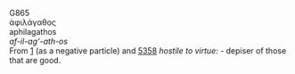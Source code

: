 <body>
  <p>G865<br>  ἀφιλάγαθος  <br> aphilagathos  <br><i>af-il-ag‘-ath-os </i><br>From <a href="g0001.htm">1</a> (as a negative particle) and <a href="g5358.htm">5358</a>  <i>hostile</i> <i>to</i> <i>virtue:</i> - depiser of those that are good.<br></p>
 </body>